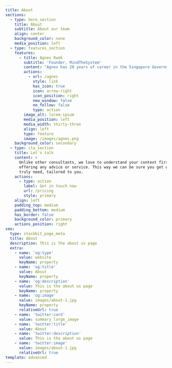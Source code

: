 ```yaml
---
title: About
sections:
  - type: hero_section
    title: About
    subtitle: About our team
    align: center
    background_color: none
    media_position: left
  - type: features_section
    features:
      - title: Agnes Kwek
        subtitle: 'Founder, MindTheSystem'
        content: "Agnes has 20 years of career in the Singapore Government across defence, labour policy, community organisation and social welfare, public service innovation, land transport, and industry development.\_Thanks to her stint at IDEO in San Francisco in 2013, she is a policy-wonk-turned-designer; in particular, a\_systems designer focused on complex economic and social issues.\_She loves combining futures foresight, systems thinking and human-centred design.\n"
        actions:
          - url: /agnes
            style: link
            has_icon: true
            icon: arrow-right
            icon_position: right
            new_window: false
            no_follow: false
            type: action
        image_alt: lorem-ipsum
        media_position: left
        media_width: thirty-three
        align: left
        type: feature
        image: /images/agnes.png
    background_color: secondary
  - type: cta_section
    title: Let's talk
    content: >
      Unlike other consultants, we love to understand your context first before
      offering any advice or service. This way we can be sure you get what you
      truly need, tailored to you.
    actions:
      - type: action
        label: Get in touch now
        url: /pricing
        style: primary
    align: left
    padding_top: medium
    padding_bottom: medium
    has_border: false
    background_color: primary
    actions_position: right
seo:
  type: stackbit_page_meta
  title: About
  description: This is the about us page
  extra:
    - name: 'og:type'
      value: website
      keyName: property
    - name: 'og:title'
      value: About
      keyName: property
    - name: 'og:description'
      value: This is the about us page
      keyName: property
    - name: 'og:image'
      value: images/about-1.jpg
      keyName: property
      relativeUrl: true
    - name: 'twitter:card'
      value: summary_large_image
    - name: 'twitter:title'
      value: About
    - name: 'twitter:description'
      value: This is the about us page
    - name: 'twitter:image'
      value: images/about-1.jpg
      relativeUrl: true
template: advanced
---
```

